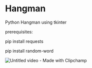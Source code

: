 # Hangman
Python Hangman using tkinter

prerequisites: 

pip install requests

pip install random-word

![Untitled video - Made with Clipchamp](https://github.com/TheGhossst/Hangman/assets/116820865/2e67a53b-94de-4631-b038-61e9a455ad8d)

